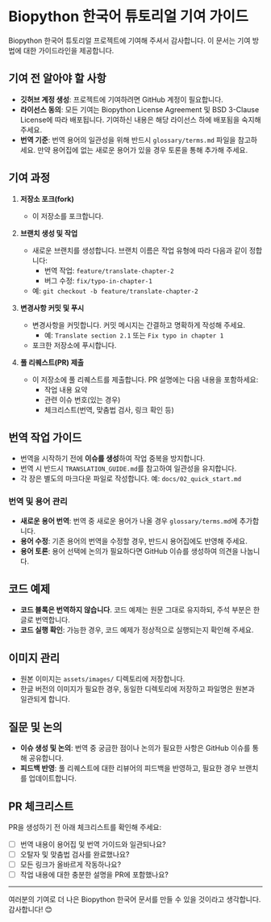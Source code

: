 # Biopython 한국어 튜토리얼 기여 가이드

Biopython 한국어 튜토리얼 프로젝트에 기여해 주셔서 감사합니다. 이 문서는 기여 방법에 대한 가이드라인을 제공합니다.

## 기여 전 알아야 할 사항

- **깃허브 계정 생성**: 프로젝트에 기여하려면 GitHub 계정이 필요합니다.
- **라이선스 동의**: 모든 기여는 Biopython License Agreement 및 BSD 3-Clause License에 따라 배포됩니다. 기여하신 내용은 해당 라이선스 하에 배포됨을 숙지해 주세요.
- **번역 기준**: 번역 용어의 일관성을 위해 반드시 `glossary/terms.md` 파일을 참고하세요. 만약 용어집에 없는 새로운 용어가 있을 경우 토론을 통해 추가해 주세요.

## 기여 과정

1. **저장소 포크(fork)**
   - 이 저장소를 포크합니다.
   
2. **브랜치 생성 및 작업**
   - 새로운 브랜치를 생성합니다. 브랜치 이름은 작업 유형에 따라 다음과 같이 정합니다:
     - 번역 작업: `feature/translate-chapter-2`
     - 버그 수정: `fix/typo-in-chapter-1`
   - 예: `git checkout -b feature/translate-chapter-2`
   
3. **변경사항 커밋 및 푸시**
   - 변경사항을 커밋합니다. 커밋 메시지는 간결하고 명확하게 작성해 주세요.
     - 예: `Translate section 2.1` 또는 `Fix typo in chapter 1`
   - 포크한 저장소에 푸시합니다.
   
4. **풀 리퀘스트(PR) 제출**
   - 이 저장소에 풀 리퀘스트를 제출합니다. PR 설명에는 다음 내용을 포함하세요:
     - 작업 내용 요약
     - 관련 이슈 번호(있는 경우)
     - 체크리스트(번역, 맞춤법 검사, 링크 확인 등)

## 번역 작업 가이드

- 번역을 시작하기 전에 **이슈를 생성**하여 작업 중복을 방지합니다.
- 번역 시 반드시 `TRANSLATION_GUIDE.md`를 참고하여 일관성을 유지합니다.
- 각 장은 별도의 마크다운 파일로 작성합니다. 예: `docs/02_quick_start.md`

### 번역 및 용어 관리

- **새로운 용어 번역**: 번역 중 새로운 용어가 나올 경우 `glossary/terms.md`에 추가합니다.
- **용어 수정**: 기존 용어의 번역을 수정할 경우, 반드시 용어집에도 반영해 주세요.
- **용어 토론**: 용어 선택에 논의가 필요하다면 GitHub 이슈를 생성하여 의견을 나눕니다.

## 코드 예제

- **코드 블록은 번역하지 않습니다**. 코드 예제는 원문 그대로 유지하되, 주석 부분은 한글로 번역합니다.
- **코드 실행 확인**: 가능한 경우, 코드 예제가 정상적으로 실행되는지 확인해 주세요.

## 이미지 관리

- 원본 이미지는 `assets/images/` 디렉토리에 저장합니다.
- 한글 버전의 이미지가 필요한 경우, 동일한 디렉토리에 저장하고 파일명은 원본과 일관되게 합니다.

## 질문 및 논의

- **이슈 생성 및 논의**: 번역 중 궁금한 점이나 논의가 필요한 사항은 GitHub 이슈를 통해 공유합니다.
- **피드백 반영**: 풀 리퀘스트에 대한 리뷰어의 피드백을 반영하고, 필요한 경우 브랜치를 업데이트합니다.

## PR 체크리스트

PR을 생성하기 전 아래 체크리스트를 확인해 주세요:
- [ ] 번역 내용이 용어집 및 번역 가이드와 일관되나요?
- [ ] 오탈자 및 맞춤법 검사를 완료했나요?
- [ ] 모든 링크가 올바르게 작동하나요?
- [ ] 작업 내용에 대한 충분한 설명을 PR에 포함했나요?

---

여러분의 기여로 더 나은 Biopython 한국어 문서를 만들 수 있을 것이라고 생각합니다. 감사합니다! 😊
